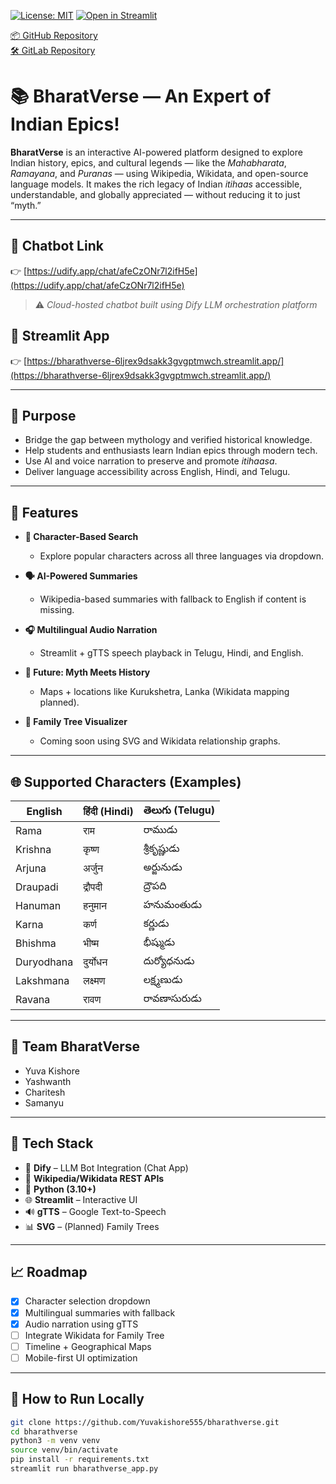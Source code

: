 [![License: MIT](https://img.shields.io/badge/License-MIT-yellow.svg)](./LICENSE)
[![Open in Streamlit](https://static.streamlit.io/badges/streamlit_badge_black_white.svg)](https://bharathverse-6ljrex9dsakk3gvgptmwch.streamlit.app/)

[📦 GitHub Repository](https://github.com/Yuvakishore555/bharathverse)  
[🛠 GitLab Repository](https://code.swecha.org/soai2025/soai-hackathon/Bharathverse)

# 📚 BharatVerse — An Expert of Indian Epics!

**BharatVerse** is an interactive AI-powered platform designed to explore Indian history, epics, and cultural legends — like the *Mahabharata*, *Ramayana*, and *Puranas* — using Wikipedia, Wikidata, and open-source language models. It makes the rich legacy of Indian *itihaas* accessible, understandable, and globally appreciated — without reducing it to just “myth.”

---

## 🔗 Chatbot Link  
👉 [https://udify.app/chat/afeCzONr7l2ifH5e](https://udify.app/chat/afeCzONr7l2ifH5e)

> ⚠️ *Cloud-hosted chatbot built using Dify LLM orchestration platform*

## 🔗 Streamlit App  
👉 [https://bharathverse-6ljrex9dsakk3gvgptmwch.streamlit.app/](https://bharathverse-6ljrex9dsakk3gvgptmwch.streamlit.app/)

---

## 🎯 Purpose

- Bridge the gap between mythology and verified historical knowledge.
- Help students and enthusiasts learn Indian epics through modern tech.
- Use AI and voice narration to preserve and promote *itihaasa*.
- Deliver language accessibility across English, Hindi, and Telugu.

---

## 🧠 Features

- **🧬 Character-Based Search**
  - Explore popular characters across all three languages via dropdown.

- **🗣️ AI-Powered Summaries**
  - Wikipedia-based summaries with fallback to English if content is missing.

- **🎧 Multilingual Audio Narration**
  - Streamlit + gTTS speech playback in Telugu, Hindi, and English.

- **📍 Future: Myth Meets History**
  - Maps + locations like Kurukshetra, Lanka (Wikidata mapping planned).

- **🌳 Family Tree Visualizer**
  - Coming soon using SVG and Wikidata relationship graphs.

---

## 🌐 Supported Characters (Examples)

| English     | हिंदी (Hindi) | తెలుగు (Telugu)   |
|-------------|---------------|--------------------|
| Rama        | राम           | రాముడు             |
| Krishna     | कृष्ण         | శ్రీకృష్ణుడు       |
| Arjuna      | अर्जुन        | అర్జునుడు           |
| Draupadi    | द्रौपदी       | ద్రౌపది            |
| Hanuman     | हनुमान        | హనుమంతుడు         |
| Karna       | कर्ण          | కర్ణుడు            |
| Bhishma     | भीष्म         | భీష్ముడు           |
| Duryodhana  | दुर्योधन      | దుర్యోధనుడు       |
| Lakshmana   | लक्ष्मण        | లక్ష్మణుడు          |
| Ravana      | रावण          | రావణాసురుడు        |

---

## 👥 Team BharatVerse

- Yuva Kishore  
- Yashwanth  
- Charitesh  
- Samanyu  

---

## 🚀 Tech Stack

- 🧠 **Dify** – LLM Bot Integration (Chat App)
- 📄 **Wikipedia/Wikidata REST APIs**
- 🐍 **Python (3.10+)**
- 🌐 **Streamlit** – Interactive UI
- 🔊 **gTTS** – Google Text-to-Speech
- 📊 **SVG** – (Planned) Family Trees

---

## 📈 Roadmap

- [x] Character selection dropdown
- [x] Multilingual summaries with fallback
- [x] Audio narration using gTTS
- [ ] Integrate Wikidata for Family Tree
- [ ] Timeline + Geographical Maps
- [ ] Mobile-first UI optimization

---

## 🧪 How to Run Locally

```bash
git clone https://github.com/Yuvakishore555/bharathverse.git
cd bharathverse
python3 -m venv venv
source venv/bin/activate
pip install -r requirements.txt
streamlit run bharathverse_app.py
